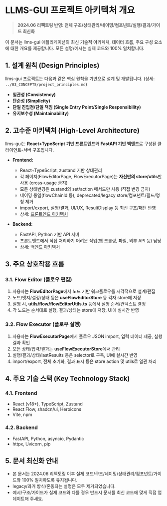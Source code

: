 # LLMS-GUI 프로젝트 아키텍처 개요

> **2024.06 리팩토링 반영: 전체 구조/상태관리/네이밍/컴포넌트/실행/결과/가이드 최신화**

이 문서는 llms-gui 애플리케이션의 최신 기술적 아키텍처, 데이터 흐름, 주요 구성 요소에 대한 개요를 제공합니다. 모든 설명/예시는 실제 코드와 100% 일치합니다.

## 1. 설계 원칙 (Design Principles)

llms-gui 프로젝트는 다음과 같은 핵심 원칙을 기반으로 설계 및 개발됩니다. (상세: `../03_CONCEPTS/project_principles.md`)

*   **일관성 (Consistency)**
*   **단순성 (Simplicity)**
*   **단일 진입점/단일 책임 (Single Entry Point/Single Responsibility)**
*   **유지보수성 (Maintainability)**

## 2. 고수준 아키텍처 (High-Level Architecture)

llms-gui는 **React+TypeScript 기반 프론트엔드**와 **FastAPI 기반 백엔드**로 구성된 클라이언트-서버 구조입니다.

*   **Frontend:**
    - React+TypeScript, zustand 기반 상태관리
    - 각 페이지(FlowEditorPage, FlowExecutorPage)는 **자신만의 store/utils**만 사용 (cross-usage 금지)
    - 모든 상태변경은 zustand의 set/action 메서드만 사용 (직접 변경 금지)
    - 네이밍 통일(flowChainId 등), deprecated/legacy store/컴포넌트/필드/명칭 제거
    - import/export, 실행/결과, UI/UX, ResultDisplay 등 최신 구조/패턴 반영
    - 상세: [프론트엔드 아키텍처](./frontend_architecture.md)

*   **Backend:**
    - FastAPI, Python 기반 API 서버
    - 프론트엔드에서 직접 처리하기 어려운 작업(웹 크롤링, 파일, 외부 API 등) 담당
    - 상세: [백엔드 아키텍처](./backend_architecture.md)

## 3. 주요 상호작용 흐름

### 3.1. Flow Editor (플로우 편집)
1. 사용자는 **FlowEditorPage**에서 노드 기반 워크플로우를 시각적으로 설계/편집
2. 노드/엣지/설정/상태 등은 **useFlowEditorStore** 등 각자 store에 저장
3. 실행 시, **utils/flow/flowEditorUtils.ts** 등에서 실행 순서/컨텍스트 결정
4. 각 노드는 순서대로 실행, 결과/상태는 store에 저장, UI에 실시간 반영

### 3.2. Flow Executor (플로우 실행)
1. 사용자는 **FlowExecutorPage**에서 플로우 JSON import, 입력 데이터 제공, 실행 결과 확인
2. 모든 상태/입력/결과는 **useFlowExecutorStore**에서 관리
3. 실행/결과/상태/lastResults 등은 selector로 구독, UI에 실시간 반영
4. import/export, 전체 초기화, 결과 표시 등은 store action 및 utils로 일관 처리

## 4. 주요 기술 스택 (Key Technology Stack)

### 4.1. Frontend
- React (v18+), TypeScript, Zustand
- React Flow, shadcn/ui, Heroicons
- Vite, npm

### 4.2. Backend
- FastAPI, Python, asyncio, Pydantic
- httpx, Uvicorn, pip

## 5. 문서 최신화 안내
- 본 문서는 2024.06 리팩토링 이후 실제 코드/구조/네이밍/상태관리/컴포넌트/가이드와 100% 일치하도록 유지됩니다.
- legacy/과거 방식/혼동되는 설명은 모두 제거되었습니다.
- 예시/구조/가이드가 실제 코드와 다를 경우 반드시 문서를 최신 코드에 맞게 직접 업데이트해 주세요. 